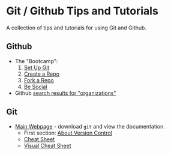 # Git / Github Tips and Tutorials

A collection of tips and tutorials for using Git and Github.

## Github

* The "Bootcamp":
  1. [Set Up Git](https://help.github.com/articles/set-up-git/)
  2. [Create a Repo](https://help.github.com/articles/create-a-repo/)
  3. [Fork a Repo](https://help.github.com/articles/fork-a-repo/)
  4. [Be Social](https://help.github.com/articles/be-social/)
* Github [search results for "organizations"](https://help.github.com/search/?utf8=✓&q=organizations)

## Git

* [Main Webpage](http://git-scm.com) - download `git` and view the documentation.
  * First section: [About Version Control](http://git-scm.com/book/en/v2/Getting-Started-About-Version-Control)
  * [Cheat Sheet](https://training.github.com/kit/downloads/github-git-cheat-sheet.pdf)
  * [Visual Cheat Sheet](http://ndpsoftware.com/git-cheatsheet.html)
